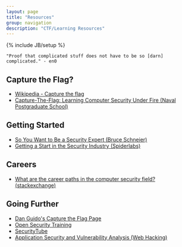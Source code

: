 ```yaml
---
layout: page
title: "Resources"
group: navigation
description: "CTF/Learning Resources"
---
```

{% include JB/setup %}

	"Proof that complicated stuff does not have to be so [darn] complicated." - en0

## Capture the Flag?
* [Wikipedia - Capture the flag](http://en.wikipedia.org/wiki/Capture_the_flag#Computer_security)
* [Capture-The-Flag: Learning Computer Security Under Fire (Naval Postgraduate School)](http://cisr.nps.edu/events/downloads/WECS6/wecs6_ch04.pdf)  

## Getting Started
* [So You Want to Be a Security Expert (Bruce Schneier)](http://www.schneier.com/essay-407.html)  
* [Getting a Start in the Security Industry (Spiderlabs)](http://blog.spiderlabs.com/2012/09/busting-down-the-door.html)  

## Careers
* [What are the career paths in the computer security field? (stackexchange)](http://security.stackexchange.com/questions/3772/what-are-the-career-paths-in-the-computer-security-field)  

## Going Further
* [Dan Guido's Capture the Flag Page](http://pentest.cryptocity.net/capture-the-flag/)  
* [Open Security Training](http://opensecuritytraining.info/)  
* [SecurityTube](http://www.securitytube.net/)  
* [Application Security and Vulnerability Analysis (Web Hacking)](http://pentest.cryptocity.net/web-hacking/)
